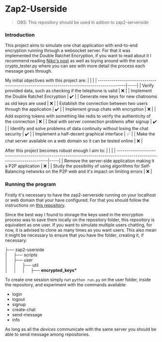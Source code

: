 # Zap2-Userside

> OBS: This repository should be used in adition to zap2-serverside

### Introduction

This project aims to simulate one chat application with end-to-end encryption running through a websocket server. For that it was implemented the Double Ratchet Encryption, if you want to read about it I recommend reading [Niko's post](https://nfil.dev/coding/encryption/python/double-ratchet-example/) as well as toying around with the script crypto_tester.py where you can see with more detail the process each message goes through.

My initial objectives with this project are:
  |                                                                                             |     |
  | --------------------------------------------------------------------------------------------|-----| 
  | Verify provided data, such as checking if the telephone is valid                            | :x: |
  | Implement the Double Ratchet Encryption                                                     | :heavy_check_mark: |
  | Generate new keys for new chatrooms as old keys are used                                    | :x: |
  | Establish the connection between two users through the application                          | :heavy_check_mark: |
  | Implement group chats with encryption                                                       | :x: |
  | Add expiring tokens with something like redis to verify the authenticity of the connection  | :x: |
  | Deal with server connection problems after signup                                           | :heavy_check_mark: |
  | Identify and solve problems of data continuity without losing the chat security             | :heavy_check_mark: |
  | Implement a half-decent graphical interface                                                 | :white_check_mark: |
  | Make the chat server available on a web domain so it can be tested online                   | :x: |

After this project becomes robust enough I aim to:
  |                                                                                                                         |     |
  | ------------------------------------------------------------------------------------------------------------------------|-----| 
  | Remove the server-side application making it a P2P application                                                          | :x: |
  | Study the possibility of using algorithms for Self-Balancing networks on the P2P web and it's impact on limiting errors | :x: |

### Running the program
Firstly it's necessary to have the zap2-serverside running on your localhost or web domain that your have configured. For that you should follow the instructions on [this repository](https://github.com/caiocaldeira3/zap2-serverside).

Since the best way I found to storage the keys used in the encryption process was to save them locally on the repository folder, this repository is equivalent as one user. If you want to simulate multiple users chatting, for now, it is advised to clone as many times as you want users. This also mean it might be necessary to ensure that you have the folder, creating it, if necessary:

├── zap2-userside  
│&nbsp;&nbsp;&nbsp;&nbsp;&nbsp;├── scripts  
│&nbsp;&nbsp;&nbsp;&nbsp;&nbsp;├── user  
│&nbsp;&nbsp;&nbsp;&nbsp;&nbsp;│&nbsp;&nbsp;&nbsp;&nbsp;&nbsp;├── util  
│&nbsp;&nbsp;&nbsp;&nbsp;&nbsp;│&nbsp;&nbsp;&nbsp;&nbsp;&nbsp;│&nbsp;&nbsp;&nbsp;&nbsp;&nbsp;├── <b>encrypted_keys*</b>  

To create one session simply run `python run.py` on the user folder, inside the repository, and experiment with the commands available:
  * login
  * logout
  * signup
  * create-chat
  * send-message
  * info 
 
As long as all the <i>devices</i> communicate with the same server you should be able to send message among repositories.  





